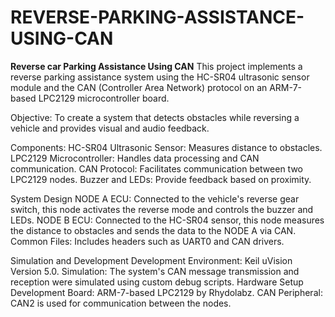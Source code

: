 # REVERSE-PARKING-ASSISTANCE-USING-CAN
**Reverse car Parking Assistance Using CAN**
This project implements a reverse parking assistance system using the HC-SR04 ultrasonic sensor module and the CAN (Controller Area Network) protocol on an ARM-7-based LPC2129 microcontroller board.

Objective: To create a system that detects obstacles while reversing a vehicle and provides visual and audio feedback.

Components:
HC-SR04 Ultrasonic Sensor: Measures distance to obstacles.
LPC2129 Microcontroller: Handles data processing and CAN communication.
CAN Protocol: Facilitates communication between two LPC2129 nodes.
Buzzer and LEDs: Provide feedback based on proximity.

System Design
NODE A ECU: Connected to the vehicle's reverse gear switch, this node activates the reverse mode and controls the buzzer and LEDs.
NODE B ECU: Connected to the HC-SR04 sensor, this node measures the distance to obstacles and sends the data to the NODE A via CAN.
Common Files: Includes headers such as UART0 and CAN drivers.

Simulation and Development
Development Environment: Keil uVision Version 5.0.
Simulation: The system's CAN message transmission and reception were simulated using custom debug scripts.
Hardware Setup
Development Board: ARM-7-based LPC2129 by Rhydolabz.
CAN Peripheral: CAN2 is used for communication between the nodes.

